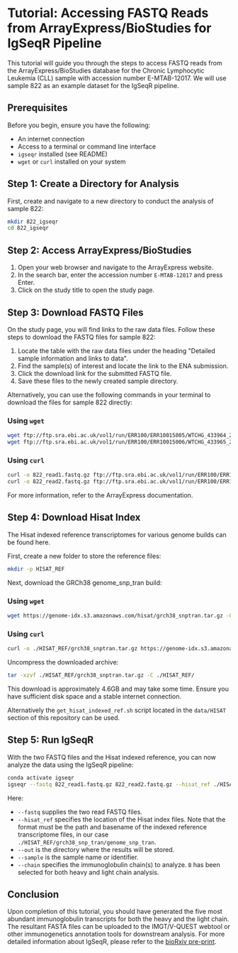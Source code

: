 # Tutorial: Accessing FASTQ Reads from ArrayExpress/BioStudies for IgSeqR Pipeline

This tutorial will guide you through the steps to access FASTQ reads from the ArrayExpress/BioStudies database for the Chronic Lymphocytic Leukemia (CLL) sample with accession number E-MTAB-12017. We will use sample 822 as an example dataset for the IgSeqR pipeline.

## Prerequisites

Before you begin, ensure you have the following:
- An internet connection
- Access to a terminal or command line interface
- `igseqr` installed (see README)
- `wget` or `curl` installed on your system

## Step 1: Create a Directory for Analysis

First, create and navigate to a new directory to conduct the analysis of sample 822:

```bash
mkdir 822_igseqr
cd 822_igseqr
```

## Step 2: Access ArrayExpress/BioStudies

1. Open your web browser and navigate to the ArrayExpress website.
2. In the search bar, enter the accession number `E-MTAB-12017` and press Enter.
3. Click on the study title to open the study page.

## Step 3: Download FASTQ Files

On the study page, you will find links to the raw data files. Follow these steps to download the FASTQ files for sample 822:

1. Locate the table with the raw data files under the heading "Detailed sample information and links to data".
2. Find the sample(s) of interest and locate the link to the ENA submission.
3. Click the download link for the submitted FASTQ file.
4. Save these files to the newly created sample directory.

Alternatively, you can use the following commands in your terminal to download the files for sample 822 directly:

### Using `wget`

```bash
wget ftp://ftp.sra.ebi.ac.uk/vol1/run/ERR100/ERR10015005/WTCHG_433964_261_1_trimmed.fastq.gz -O 822_read1.fastq.gz
wget ftp://ftp.sra.ebi.ac.uk/vol1/run/ERR100/ERR10015006/WTCHG_433965_261_1_trimmed.fastq.gz -O 822_read2.fastq.gz
```

### Using `curl`

```bash
curl -o 822_read1.fastq.gz ftp://ftp.sra.ebi.ac.uk/vol1/run/ERR100/ERR10015005/WTCHG_433964_261_1_trimmed.fastq.gz
curl -o 822_read2.fastq.gz ftp://ftp.sra.ebi.ac.uk/vol1/run/ERR100/ERR10015006/WTCHG_433965_261_1_trimmed.fastq.gz
```

For more information, refer to the ArrayExpress documentation.

## Step 4: Download Hisat Index

The Hisat indexed reference transcriptomes for various genome builds can be found here.

First, create a new folder to store the reference files:

```bash
mkdir -p HISAT_REF
```

Next, download the GRCh38 genome_snp_tran build:

### Using `wget`

```bash
wget https://genome-idx.s3.amazonaws.com/hisat/grch38_snptran.tar.gz -O ./HISAT_REF/grch38_snptran.tar.gz
```

### Using `curl`

```bash
curl -o ./HISAT_REF/grch38_snptran.tar.gz https://genome-idx.s3.amazonaws.com/hisat/grch38_snptran.tar.gz
```

Uncompress the downloaded archive:

```bash
tar -xzvf ./HISAT_REF/grch38_snptran.tar.gz -C ./HISAT_REF/
```

This download is approximately 4.6GB and may take some time. Ensure you have sufficient disk space and a stable internet connection.

Alternatively the `get_hisat_indexed_ref.sh` script located in the `data/HISAT` section of this repository can be used.

## Step 5: Run IgSeqR

With the two FASTQ files and the Hisat indexed reference, you can now analyze the data using the IgSeqR pipeline:

```bash
conda activate igseqr
igseqr --fastq 822_read1.fastq.gz 822_read2.fastq.gz --hisat_ref ./HISAT_REF/grch38_snp_tran/genome_snp_tran --out igseqr --sample CLL822 --chain B
```

Here:
- `--fastq` supplies the two read FASTQ files.
- `--hisat_ref` specifies the location of the Hisat index files. Note that the format must be the path and basename of the indexed reference transcriptome files, in our case `./HISAT_REF/grch38_snp_tran/genome_snp_tran`.
- `--out` is the directory where the results will be stored.
- `--sample` is the sample name or identifier.
- `--chain` specifies the immunoglobulin chain(s) to analyze. `B` has been selected for both heavy and light chain analysis.

## Conclusion

Upon completion of this tutorial, you should have generated the five most abundant immunoglobulin transcripts for both the heavy and the light chain. The resultant FASTA files can be uploaded to the IMGT/V-QUEST webtool or other immunogenetics annotation tools for downstream analysis. For more detailed information about IgSeqR, please refer to the  [bioRxiv pre-print](https://www.biorxiv.org/content/10.1101/2024.09.03.611002v1).
